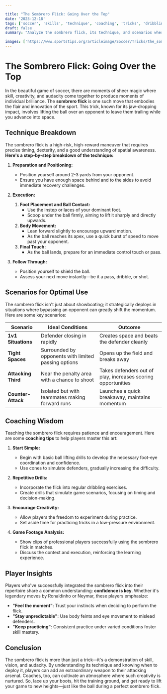 ```yaml
---

title: "The Sombrero Flick: Going Over the Top"
date: '2023-12-18'
tags: ['soccer', 'skills', 'technique', 'coaching', 'tricks', 'dribbling', 'attacking', 'training', 'analysis']
draft: false
summary: "Analyze the sombrero flick, its technique, and scenarios where lifting the ball over an opponent is the best option."

images: ['https://www.sportstips.org/articleimage/Soccer/Tricks/the_sombrero_flick_going_over_the_top.webp']
---
```


# The Sombrero Flick: Going Over the Top

In the beautiful game of soccer, there are moments of sheer magic where skill, creativity, and audacity come together to produce moments of individual brilliance. The **sombrero flick** is one such move that embodies the flair and innovation of the sport. This trick, known for its jaw-dropping impact, involves lifting the ball over an opponent to leave them trailing while you advance into space.

## Technique Breakdown

The sombrero flick is a high-risk, high-reward maneuver that requires precise timing, dexterity, and a good understanding of spatial awareness. **Here's a step-by-step breakdown of the technique:**

1. **Preparation and Positioning:**
   - Position yourself around 2-3 yards from your opponent.
   - Ensure you have enough space behind and to the sides to avoid immediate recovery challenges.

2. **Execution:**
   1. **Foot Placement and Ball Contact:**
      - Use the instep or laces of your dominant foot.
      - Scoop under the ball firmly, aiming to lift it sharply and directly upwards.
   2. **Body Movement:**
      - Lean forward slightly to encourage upward motion.
      - As the ball reaches its apex, use a quick burst of speed to move past your opponent.
   3. **Final Touch:**
      - As the ball lands, prepare for an immediate control touch or pass.

3. **Follow Through:**
   - Position yourself to shield the ball.
   - Assess your next move instantly—be it a pass, dribble, or shot.

## Scenarios for Optimal Use

The sombrero flick isn't just about showboating; it strategically deploys in situations where bypassing an opponent can greatly shift the momentum. Here are some key scenarios:

| **Scenario** | **Ideal Conditions** | **Outcome** |
|--------------|----------------------|-------------|
| **1v1 Situations** | Defender closing in rapidly | Creates space and beats the defender cleanly |
| **Tight Spaces** | Surrounded by opponents with limited passing options | Opens up the field and breaks away |
| **Attacking Third** | Near the penalty area with a chance to shoot | Takes defenders out of play, increases scoring opportunities |
| **Counter-Attack** | Isolated but with teammates making forward runs | Launches a quick breakaway, maintains momentum |

## Coaching Wisdom

Teaching the sombrero flick requires patience and encouragement. Here are some **coaching tips** to help players master this art:

1. **Start Simple:**
   - Begin with basic ball lifting drills to develop the necessary foot-eye coordination and confidence.
   - Use cones to simulate defenders, gradually increasing the difficulty.

2. **Repetitive Drills:**
   - Incorporate the flick into regular dribbling exercises.
   - Create drills that simulate game scenarios, focusing on timing and decision-making.

3. **Encourage Creativity:**
   - Allow players the freedom to experiment during practice.
   - Set aside time for practicing tricks in a low-pressure environment.

4. **Game Footage Analysis:**
   - Show clips of professional players successfully using the sombrero flick in matches.
   - Discuss the context and execution, reinforcing the learning experience.

## Player Insights

Players who've successfully integrated the sombrero flick into their repertoire share a common understanding: **confidence is key**. Whether it's legendary moves by Ronaldinho or Neymar, these players emphasize:

- **"Feel the moment"**: Trust your instincts when deciding to perform the flick.
- **"Stay unpredictable"**: Use body feints and eye movement to mislead defenders.
- **"Keep practicing"**: Consistent practice under varied conditions foster skill mastery.

## Conclusion

The sombrero flick is more than just a trick—it's a demonstration of skill, vision, and audacity. By understanding its technique and knowing when to deploy it, players can add an extraordinary weapon to their attacking arsenal. Coaches, too, can cultivate an atmosphere where such creativity is nurtured. So, lace up your boots, hit the training ground, and get ready to lift your game to new heights—just like the ball during a perfect sombrero flick.
